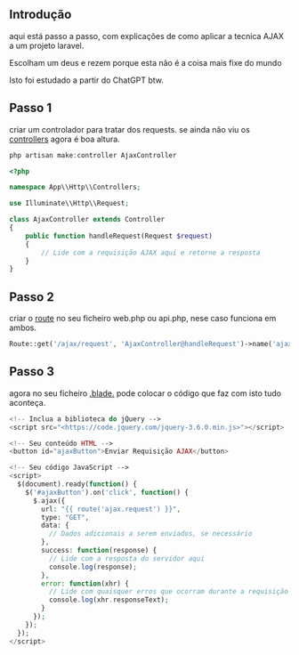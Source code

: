 ## Introdução

aqui está passo a passo, com explicações de como aplicar a tecnica AJAX a um projeto laravel.

Escolham um deus e rezem porque esta não é a coisa mais fixe do mundo

Isto foi estudado a partir do ChatGPT btw.

## Passo 1

criar um controlador para tratar dos requests. se ainda não viu os [controllers](https://www.notion.so/Controllers-f10c5b7f199a4eb2a52013ee23e3659f?pvs=21) agora é boa altura.

```php
php artisan make:controller AjaxController
```

```php
<?php

namespace App\\Http\\Controllers;

use Illuminate\\Http\\Request;

class AjaxController extends Controller
{
    public function handleRequest(Request $request)
    {
        // Lide com a requisição AJAX aqui e retorne a resposta
    }
}
```

## Passo 2

criar o [route](https://www.notion.so/Routes-89c8a0633c5640349434e1a8b0171054?pvs=21) no seu ficheiro web.php ou api.php, nese caso funciona em ambos.

```php
Route::get('/ajax/request', 'AjaxController@handleRequest')->name('ajax.request');
```

## Passo 3

agora no seu ficheiro [.blade.](https://www.notion.so/Blade-Templates-0eb450be36d0425a99fc752eef2df76f?pvs=21) pode colocar o código que faz com isto tudo aconteça.

```php
<!-- Inclua a biblioteca do jQuery -->
<script src="<https://code.jquery.com/jquery-3.6.0.min.js>"></script>

<!-- Seu conteúdo HTML -->
<button id="ajaxButton">Enviar Requisição AJAX</button>

<!-- Seu código JavaScript -->
<script>
  $(document).ready(function() {
    $('#ajaxButton').on('click', function() {
      $.ajax({
        url: "{{ route('ajax.request') }}",
        type: "GET",
        data: {
          // Dados adicionais a serem enviados, se necessário
        },
        success: function(response) {
          // Lide com a resposta do servidor aqui
          console.log(response);
        },
        error: function(xhr) {
          // Lide com quaisquer erros que ocorram durante a requisição AJAX
          console.log(xhr.responseText);
        }
      });
    });
  });
</script>
```
